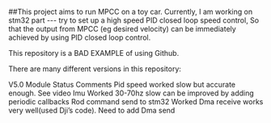 ##This project aims to run MPCC on a toy car. 
Currently, I am working on stm32 part --- try to set up a high speed PID closed loop speed control, 
So that the output from MPCC (eg desired velocity) can be immediately achieved by using PID closed loop control.

This repository is a BAD EXAMPLE of using Github. 

There are many different versions in this repository:

V5.0
Module	                  Status	Comments 
Pid speed 	           worked	slow but accurate enough. See video
Imu 	                   Worked	30-70hz slow can be improved by adding periodic callbacks
Rod command send to stm32  Worked	Dma receive works very well(used Dji’s code).  Need to add Dma send 
		
